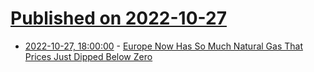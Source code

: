 # [Published on 2022-10-27](index.md)

* [2022-10-27, 18:00:00](https://news.slashdot.org/story/22/10/27/173241/europe-now-has-so-much-natural-gas-that-prices-just-dipped-below-zero?utm_source=rss1.0mainlinkanon&utm_medium=feed) - [Europe Now Has So Much Natural Gas That Prices Just Dipped Below Zero](https://news.slashdot.org/story/22/10/27/173241/europe-now-has-so-much-natural-gas-that-prices-just-dipped-below-zero?utm_source=rss1.0mainlinkanon&utm_medium=feed)
